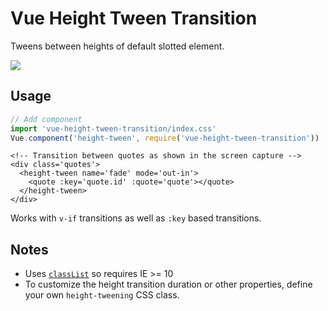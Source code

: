 # Vue Height Tween Transition

Tweens between heights of default slotted element.

![](http://yo.bkwld.com/0w3s302M0o2G/Screen%20Recording%202017-09-06%20at%2010.15%20AM.gif)

## Usage

```javascript
// Add component
import 'vue-height-tween-transition/index.css'
Vue.component('height-tween', require('vue-height-tween-transition'))
```

```
<!-- Transition between quotes as shown in the screen capture -->
<div class='quotes'>
  <height-tween name='fade' mode='out-in'>
    <quote :key='quote.id' :quote='quote'></quote>
  </height-tween>
</div>
```

Works with `v-if` transitions as well as `:key` based transitions.

## Notes

- Uses [`classList`](https://developer.mozilla.org/en-US/docs/Web/API/Element/classList) so requires IE >= 10
- To customize the height transition duration or other properties, define your own `height-tweening` CSS class.

